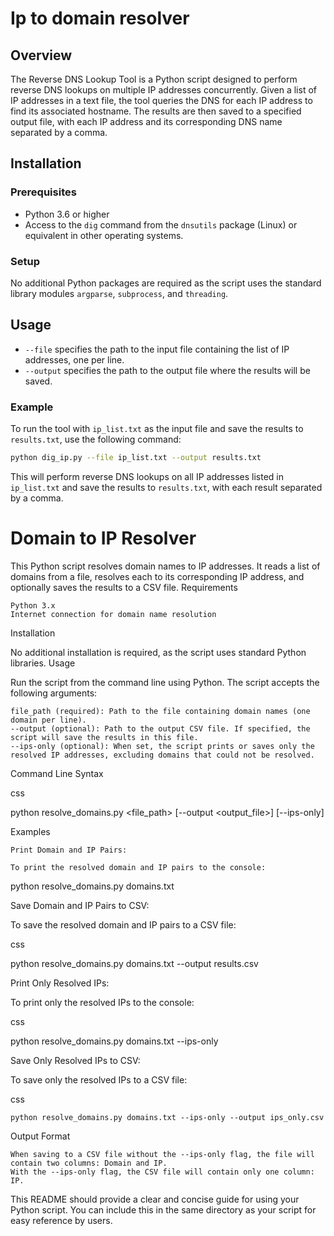 # Ip to domain resolver

## Overview
The Reverse DNS Lookup Tool is a Python script designed to perform reverse DNS lookups on multiple IP addresses concurrently. Given a list of IP addresses in a text file, the tool queries the DNS for each IP address to find its associated hostname. The results are then saved to a specified output file, with each IP address and its corresponding DNS name separated by a comma.

## Installation

### Prerequisites
- Python 3.6 or higher
- Access to the `dig` command from the `dnsutils` package (Linux) or equivalent in other operating systems.

### Setup
No additional Python packages are required as the script uses the standard library modules `argparse`, `subprocess`, and `threading`.

## Usage

- `--file` specifies the path to the input file containing the list of IP addresses, one per line.
- `--output` specifies the path to the output file where the results will be saved.

### Example

To run the tool with `ip_list.txt` as the input file and save the results to `results.txt`, use the following command:

```bash
python dig_ip.py --file ip_list.txt --output results.txt
```
This will perform reverse DNS lookups on all IP addresses listed in `ip_list.txt` and save the results to `results.txt`, with each result separated by a comma.

# Domain to IP Resolver

This Python script resolves domain names to IP addresses. It reads a list of domains from a file, resolves each to its corresponding IP address, and optionally saves the results to a CSV file.
Requirements

    Python 3.x
    Internet connection for domain name resolution

Installation

No additional installation is required, as the script uses standard Python libraries.
Usage

Run the script from the command line using Python. The script accepts the following arguments:

    file_path (required): Path to the file containing domain names (one domain per line).
    --output (optional): Path to the output CSV file. If specified, the script will save the results in this file.
    --ips-only (optional): When set, the script prints or saves only the resolved IP addresses, excluding domains that could not be resolved.

Command Line Syntax

css

python resolve_domains.py <file_path> [--output <output_file>] [--ips-only]

Examples

    Print Domain and IP Pairs:

    To print the resolved domain and IP pairs to the console:

python resolve_domains.py domains.txt

Save Domain and IP Pairs to CSV:

To save the resolved domain and IP pairs to a CSV file:

css

python resolve_domains.py domains.txt --output results.csv

Print Only Resolved IPs:

To print only the resolved IPs to the console:

css

python resolve_domains.py domains.txt --ips-only

Save Only Resolved IPs to CSV:

To save only the resolved IPs to a CSV file:

css

    python resolve_domains.py domains.txt --ips-only --output ips_only.csv

Output Format

    When saving to a CSV file without the --ips-only flag, the file will contain two columns: Domain and IP.
    With the --ips-only flag, the CSV file will contain only one column: IP.

This README should provide a clear and concise guide for using your Python script. You can include this in the same directory as your script for easy reference by users.
